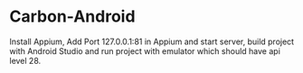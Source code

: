 # Carbon-Android
 Install Appium, Add Port 127.0.0.1:81 in Appium and start server, build project with Android Studio and run project with emulator which should have  api level 28.  
